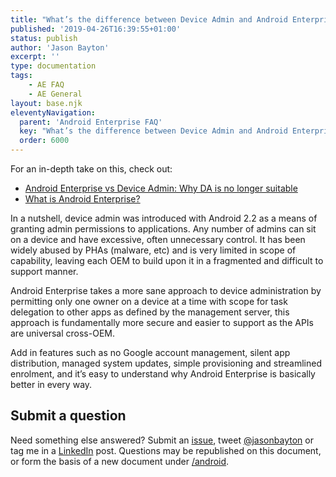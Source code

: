 ```yaml
---
title: "What’s the difference between Device Admin and Android Enterprise?"
published: '2019-04-26T16:39:55+01:00'
status: publish
author: 'Jason Bayton'
excerpt: ''
type: documentation
tags: 
    - AE FAQ
    - AE General
layout: base.njk
eleventyNavigation:
  parent: 'Android Enterprise FAQ'
  key: "What’s the difference between Device Admin and Android Enterprise?"
  order: 6000
--- 
```

For an in-depth take on this, check out:

- [Android Enterprise vs Device Admin: Why DA is no longer suitable](/android/android-enterprise-vs-device-administrator-legacy-enrolment/)
- [What is Android Enterprise?](/android/what-is-android-enterprise-and-why-is-it-used/)

In a nutshell, device admin was introduced with Android 2.2 as a means of granting admin permissions to applications. Any number of admins can sit on a device and have excessive, often unnecessary control. It has been widely abused by PHAs (malware, etc) and is very limited in scope of capability, leaving each OEM to build upon it in a fragmented and difficult to support manner.

Android Enterprise takes a more sane approach to device administration by permitting only one owner on a device at a time with scope for task delegation to other apps as defined by the management server, this approach is fundamentally more secure and easier to support as the APIs are universal cross-OEM.

Add in features such as no Google account management, silent app distribution, managed system updates, simple provisioning and streamlined enrolment, and it’s easy to understand why Android Enterprise is basically better in every way.

## Submit a question

Need something else answered? Submit an [issue](https://github.com/jasonbayton/11ty/issues/new?assignees=jasonbayton&labels=documentation&template=content-request.md&title=%5BContent+request%5D), tweet [@jasonbayton](https://twitter.com/jasonbayton) or tag me in a [LinkedIn](https://linkedin.com/in/jasonbayton) post. Questions may be republished on this document, or form the basis of a new document under [/android](/android).